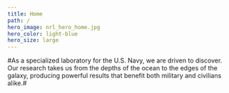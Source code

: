 ```yaml
---
title: Home
path: /
hero_image: nrl_hero_home.jpg
hero_color: light-blue
hero_size: large
---
```

#As a specialized laboratory for the U.S. Navy, we are driven to discover. Our research takes us from the depths of the ocean to the edges of the galaxy, producing powerful results that benefit both military and civilians alike.#